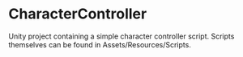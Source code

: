 # CharacterController
Unity project containing a simple character controller script. Scripts themselves can be found in Assets/Resources/Scripts.
